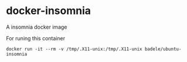 # docker-insomnia

A insomnia docker image

For runing this container

```
docker run -it --rm -v /tmp/.X11-unix:/tmp/.X11-unix badele/ubuntu-insomnia
```
